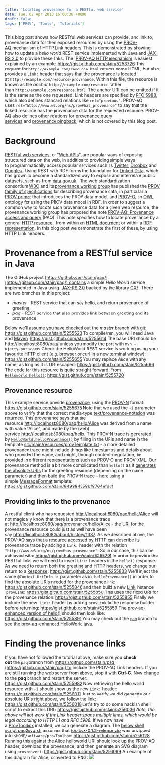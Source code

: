 ```yaml
---
title: 'Locating provenance for a RESTful web service'
date: Tue, 02 Apr 2013 16:00:38 +0000
draft: false
tags: ['PROV', 'Tools', 'Tutorials']
---
```


This blog post shows how RESTful web services can provide, and link to, provenance data for their exposed resources by using the [PROV-AQ](http://www.w3.org/TR/prov-aq/ "PROV-AQ: Provenance access and query") mechanism of HTTP Link headers. This is demonstrated by showing how to update a _hello world_ REST service implemented with Java and [JAX-RS 2.0](http://jax-rs-spec.java.net/nonav/2.0-SNAPSHOT/apidocs/index.html "JAX-RS 2.0-SNAPSHOT javadocs") to provide these links. The  [PROV-AQ HTTP mechanism](http://www.w3.org/TR/prov-aq/#resource-accessed-by-http "Resource accessed by HTTP") is easiest explained by an example: https://gist.github.com/stain/5253726 This request for `http://example.com/resource.html` returns some HTML, but also provides a `Link:` header that says that the provenance is located at `http://example.com/resource-provenance`. Within this file, the resource is known as the _anchor_ `http://example.com/resource` rather than `http://example.com/resource.html`. The anchor URI can be omitted if it is the same as the one requested. Link headers are specified by [RFC 5988](http://tools.ietf.org/html/rfc5988 "RFC5988 Web linking"), which also defines standard relations like `rel="previous"`. PROV-AQ uses `rel="http://www.w3.org/ns/prov#has_provenance"` to say that the linked resource has the provenance data for the requested resource. PROV-AQ also defines other relations for [provenance query services](http://www.w3.org/TR/2013/WD-prov-aq-20130312/#specifying-provenance-query-services "PROV-AQ: Specifying provenance query services") and [provenance pingback](http://www.w3.org/TR/2013/WD-prov-aq-20130312/#forward-provenance "PROV-AQ: Forward provenance"), which is not covered by this blog post.

Background
==========

[RESTful web services](http://shop.oreilly.com/product/9780596529260.do "Leonard Richardson, Sam Ruby: RESTful Web Services"), or "[Web APIs](http://en.wikipedia.org/wiki/Web_API "Wikipedia: Web API")", are popular ways of exposing structured data on the web, in addition to providing simple ways to programmatically access popular services such as [Twitter](https://dev.twitter.com/docs/api "Twitter REST API"), [Dropbox](https://www.dropbox.com/developers/core/api "Dropbox REST API") and [Google+](https://developers.google.com/+/api/ "Google+ REST API"). Using REST with RDF forms the foundation for [Linked Data](http://linkeddata.org/ "Linked Data"), which has grown to become a standardized way to expose and interrelate public datasets, such as from [data.gov.uk](http://data.gov.uk/linked-data "Linked Data at data.gov.uk").  The web standardization consortium [W3C](http://www.w3.org/) and its [provenance working group](http://www.w3.org/2011/prov/ "W3C Provenance working group") has published the [PROV family of specifications](http://www.w3.org/TR/prov-overview/ "W3C PROV family of provenance specifications") for describing provenance data, in particular a [PROV primer](http://www.w3.org/TR/prov-primer/ "PROV primer") that introduces the PROV data model, and [PROV-O](http://www.w3.org/TR/prov-o/ "PROV-O"), an [OWL](http://www.w3.org/TR/owl2-primer/ "W3C: OWL2 Primer") ontology for using the PROV data model in RDF. In order to suggest a common way to _locate_ such provenance data for a given web resource, the provenance working group has proposed the note [PROV-AQ: Provenance access and query](http://www.w3.org/TR/prov-aq/ "PROV-AQ: Provenance access and query") (PAQ). This note specifies how to locate provenance by a general [HTTP resource](http://www.w3.org/TR/prov-aq/#resource-accessed-by-http "Resource accessed by HTTP"),  from within an [HTML document](http://www.w3.org/TR/prov-aq/#resource-represented-as-html "Resource represented as HTML") or within a [RDF representation](http://www.w3.org/TR/prov-aq/#resource-represented-as-rdf "Resource represented as RDF"). In this blog post we demonstrate the first of these, by using HTTP Link headers.

Provenance from a RESTful service in Java
=========================================

The GitHub project [https://github.com/stain/paq/](https://github.com/stain/paq/) contains a simple _Hello World_ service implemented in Java using  [JAX-RS 2.0](http://jax-rs-spec.java.net/nonav/2.0-SNAPSHOT/apidocs/index.html "JAX-RS 2.0-SNAPSHOT javadocs") backed by the library [CXF](http://cxf.apache.org/docs/jax-rs-basics.html "CXF: JAX-RS basics"). There are two branches in this project:

*   _master_ - REST service that can say hello, and return provenance of greeting
*   _paq_ - REST service that also provides link between greeting and its provenance

Below we'll assume you have checked out the _master_ branch with git: https://gist.github.com/stain/5255523 To compile/run, you will need Java and [Maven](http://maven.apache.org/download.cgi): https://gist.github.com/stain/5255614 The base URI should be http://localhost:8080/paq/ unless you modify the port with `mvn -Djetty.port=9999` Check the HelloWorld REST service is working using your favourite HTTP client (e.g. browser or curl in a new terminal window): https://gist.github.com/stain/5255655 You may replace _Alice_ with any name, as long as it is URI escaped: https://gist.github.com/stain/5255666 The code for this resource is quite straight forward. From [`Helloworld.hello()`](https://github.com/stain/paq/blob/master/src/main/java/com/example/provaq/rest/HelloWorld.java#L22): https://gist.github.com/stain/5255720

Provenance resource
-------------------

This example service provide [provenance](http://www.w3.org/TR/prov-overview/), using the [PROV-N](http://www.w3.org/TR/prov-n/) format: https://gist.github.com/stain/5255675 Note that we used the `-i` parameter above to verify that the correct media-type [text/provenance-notation](http://www.iana.org/assignments/media-types/text/provenance-notation) was returned. This provenance says that the resource [http://localhost:8080/paq/hello/Alice](http://localhost:8080/paq/hello/Alice) was derived from a name with value "Alice", and made by the (web) service [http://localhost:8080/paq/hello](http://localhost:8080/paq/hello). This PROV-N trace is generated by [`HelloWorld.helloProvenance()`](https://github.com/stain/paq/blob/master/src/main/java/com/example/provaq/rest/HelloWorld.java#L30) by filling in the URIs and name in the template [src/main/resources/provTemplate.txt](https://github.com/stain/paq/blob/master/src/main/resources/provTemplate.txt) - a more detailed provenance trace might include things like timestamps and details about who provided the name, and might, through content-negotation, be provided in different representations such as [PROV-O](http://www.w3.org/TR/prov-o/ "W3C: The PROV ontology (PROV-O)") and [PROV-XML](http://www.w3.org/TR/prov-xml/ "W3C: The PROV XML Schema (PROV-XML)"). Our provenance method is a bit more complicated than `hello()` as it [generates the absolute URIs](http://cxf.apache.org/docs/jax-rs-basics.html#JAX-RSBasics-URIcalculationusingUriInfoandUriBuilder) for the greeting resource (depending on the name parameter) and then build the PROV-N trace - here using a simple [MessageFormat](http://docs.oracle.com/javase/7/docs/api/java/text/MessageFormat.html) template: https://gist.github.com/stain/949384558bf8764efddf

Providing links to the provenance
---------------------------------

A restful client who has requested [http://localhost:8080/paq/hello/Alice](http://localhost:8080/paq/hello/Alice) will not magically know that there is a provenance trace at [http://localhost:8080/paq/provenance/hello/Alice](http://localhost:8080/paq/provenance/hello/Alice) - the URI for the provenance resource could just as well have been say [http://localhost:8080/about/history/1337](http://localhost:8080/about/history/1337). As we described above, the PROV-AQ says that a [resource accessed by HTTP](http://www.w3.org/TR/2013/WD-prov-aq-20130312/#resource-accessed-by-http) can describe its provenance trace by adding a `Link:` header with the relation `"http://www.w3.org/ns/prov#has_provenance"`. So in our case, this can be achieved with: https://gist.github.com/stain/5255791 In order to provide the RESTful links we will need to insert `Link:` headers in the `hello()` response. As we need to return both the greeting and HTTP headers, we change our return to a [Response](http://jax-rs-spec.java.net/nonav/2.0-SNAPSHOT/apidocs/javax/ws/rs/core/Response.html "javax.ws.rs.core.Response"): https://gist.github.com/stain/5255833 We'll inject the same `@Context UriInfo ui` parameter as in  `helloProvenance()` in order to find the absolute URIs needed for the provenance link: https://gist.github.com/stain/5255846 and then build a new [Link](http://jax-rs-spec.java.net/nonav/2.0-SNAPSHOT/apidocs/javax/ws/rs/core/Link.html) instance  `provLink`: https://gist.github.com/stain/5255850 This uses the fixed URI for the provenance relation: https://gist.github.com/stain/5255855 Finally we include the new  `Link:` header by adding `provLink` to the response builder before returning: https://gist.github.com/stain/5255859 The [prov-aq-enhanced version of hello()](https://github.com/stain/paq/blob/paq/src/main/java/com/example/provaq/rest/HelloWorld.java#L28) should then look like: https://gist.github.com/stain/5255891 You may check out the [`paq`](https://github.com/stain/paq/tree/paq) branch to see the [prov-aq-enhanced HelloWorld.java](https://github.com/stain/paq/blob/paq/src/main/java/com/example/provaq/rest/HelloWorld.java).

Finding the provenance links
============================

If you have not followed the tutorial above, make sure you **check out** the `paq` branch from [https://github.com/stain/paq](https://github.com/stain/paq) to include the PROV-AQ Link headers. If you are still running the web server from above, stop it with **Ctrl-C**.  Now change to the **paq** branch and restart the server: https://gist.github.com/stain/5255982 Now retrieving the hello world resource with `-i` should show us the new `Link:` header: https://gist.github.com/stain/5256011 Just to verify we did generate our absolute URIs right above, we follow the link: https://gist.github.com/stain/5256018 Let's try to do some hackish shell script to extract this URL: https://gist.github.com/stain/5256036 _Note, the above will not work if the Link header spans multiple lines, which would be legal according to HTTP 1.1 and RFC 5988._ If we now have a [ProvToolbox](https://github.com/lucmoreau/ProvToolbox) installed, we can generate a diagram. The [below shell script paq2svg.sh](https://gist.github.com/stain/5256128/raw/483b96c4317d4416dbd9c6c366ebcf9bc4920c28/paq2svg.sh "paq2svg.sh") assumes that [toolbox-0.1.3-release.zip](http://openprovenance.org/java/maven-releases/org/openprovenance/prov/toolbox/0.1.3/toolbox-0.1.3-release.zip) was unzipped into `$HOME/software/provToolbox`: https://gist.github.com/stain/5256128 Running this against the Alice helloworld URI should look up the PROV-AQ header, download the provenance, and then generate an SVG diagram using `provconvert`: https://gist.github.com/stain/5256099 An example of this diagram for Alice, converted to PNG: ![](https://raw.github.com/stain/paq/paq/examples/alice.png)